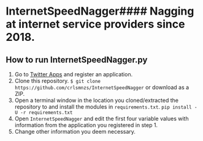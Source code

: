 # InternetSpeedNagger#### Nagging at internet service providers since 2018.

## How to run InternetSpeedNagger.py
1. Go to [Twitter Apps](https://apps.twitter.com/) and register an application.
2. Clone this repository.
  `$ git clone https://github.com/crlsmnzs/InternetSpeedNagger`
  or download as a ZIP.
3. Open a terminal window in the location you cloned/extracted the repository to and install the modules in `requirements.txt`.
  `pip install -U -r requirements.txt`
4. Open `InternetSpeedNagger` and edit the first four variable values with information from the application you registered in step 1.
5. Change other information you deem necessary.